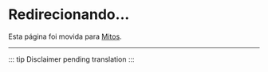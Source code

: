 ﻿---
layout: page
---

<script setup>
import { onMounted } from 'vue'

onMounted(() => {
  // Redirigir automáticamente a mitos
  window.location.href = '/pt/mitos'
})
</script>

# Redirecionando...

Esta página foi movida para [Mitos](/pt/mitos).

---

::: tip
Disclaimer pending translation
:::

